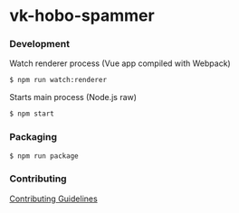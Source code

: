 vk-hobo-spammer
===

### Development


Watch renderer process (Vue app compiled with Webpack)

```bash
$ npm run watch:renderer
```

Starts main process (Node.js raw)

```bash
$ npm start
```

### Packaging

```bash
$ npm run package
```

### Contributing

[Contributing Guidelines](CONTRIBUTING.md)
